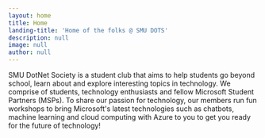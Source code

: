 ```yaml
---
layout: home
title: Home
landing-title: 'Home of the folks @ SMU DOTS'
description: null
image: null
author: null
---
```


SMU DotNet Society is a student club that aims to help students go beyond school, learn about and explore interesting topics in technology. We comprise of students, technology enthusiasts and fellow Microsoft Student Partners (MSPs). To share our passion for technology, our members run fun workshops to bring Microsoft's latest technologies such as chatbots, machine learning and cloud computing with Azure to you to get you ready for the future of technology!
